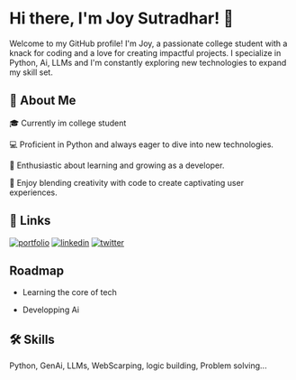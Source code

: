 
# Hi there, I'm Joy Sutradhar! 👋


Welcome to my GitHub profile! I'm Joy, a passionate college student with a knack for coding and a love for creating impactful projects. I specialize in Python, Ai, LLMs and I'm constantly exploring new technologies to expand my skill set.


## 🚀 About Me

🎓 Currently im college student

💻 Proficient in Python and always eager to dive into new technologies.

🌱 Enthusiastic about learning and growing as a developer.

🎨 Enjoy blending creativity with code to create captivating user experiences.

## 🔗 Links
[![portfolio](https://img.shields.io/badge/my_portfolio-000?style=for-the-badge&logo=ko-fi&logoColor=white)]()
[![linkedin](https://img.shields.io/badge/linkedin-0A66C2?style=for-the-badge&logo=linkedin&logoColor=white)](https://www.linkedin.com/)
[![twitter](https://img.shields.io/badge/twitter-1DA1F2?style=for-the-badge&logo=twitter&logoColor=white)](https://twitter.com/joysutradhar__)





## Roadmap

- Learning the core of tech

- Developping Ai


## 🛠 Skills
Python, GenAi, LLMs, WebScarping, logic building, Problem solving...
